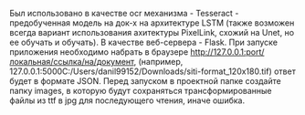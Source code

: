 Был использовано в качестве ocr механизма - Tesseract - предобученная модель на док-х на архитектуре LSTM (также возможен всегда вариант использования ахитектуры PixelLink, схожий на Unet, но ее обучать и обучать).
В качестве веб-сервера - Flask.
При запуске приложения необходимо набрать в браузере http://127.0.0.1:port/локальная/ссылка/на/документ, (например, 127.0.0.1:5000C:/Users/danil99152/Downloads/siti-format_120x180.tif) ответ будет в формате JSON.
Перед запуском в проектной папке создайте папку images, в которую будут сохраняться трансформированные файлы из ttf в jpg для последующего чтения, иначе ошибка.
